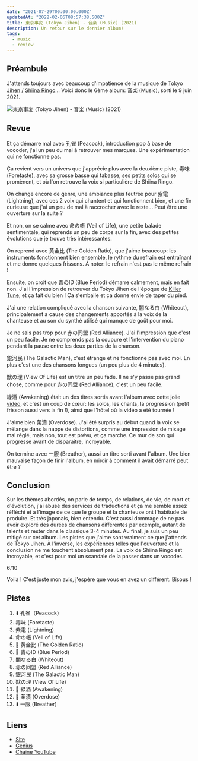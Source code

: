```yaml
---
date: "2021-07-29T00:00:00.000Z"
updatedAt: "2022-02-06T08:57:38.500Z"
title: 東京事変 (Tokyo Jihen) - 音楽 (Music) (2021)
description: Un retour sur le dernier album!
tags:
  - music
  - review
---
```


## Préambule

J'attends toujours avec beaucoup d'impatience de la musique de [Tokyo Jihen](https://fr.wikipedia.org/wiki/Tokyo_Jihen) / [Shiina Ringo](https://fr.wikipedia.org/wiki/Ringo_Shiina)... Voici donc le 6ème album: 音楽 (Music), sorti le 9 juin 2021.

![東京事変 (Tokyo Jihen) - 音楽 (Music) (2021)](/contentful/22G5EtRrMmIIB0RHSaUHNX/de7252b2f7e3493ea9e2ff93ef32ace8/upch20568.jpg)

## Revue

Et ça démarre mal avec 孔雀 (Peacock), introduction pop à base de vocoder, j'ai un peu du mal à retrouver mes marques. Une expérimentation qui ne fonctionne pas.

Ça revient vers un univers que j'apprécie plus avec la deuxième piste, 毒味 (Foretaste), avec sa grosse basse qui tabasse, ses petits solos qui se promènent, et où l'on retrouve la voix si particulière de Shiina Ringo.

On change encore de genre, une ambiance plus feutrée pour 紫電 (Lightning), avec ces 2 voix qui chantent et qui fonctionnent bien, et une fin curieuse que j'ai un peu de mal à raccrocher avec le reste... Peut être une ouverture sur la suite ?

Et non, on se calme avec 命の帳 (Veil of Life), une petite balade sentimentale, qui reprends un peu de corps sur la fin, avec des petites évolutions que je trouve très intéressantes.

On reprend avec 黄金比 (The Golden Ratio), que j'aime beaucoup: les instruments fonctionnent bien ensemble, le rythme du refrain est entraînant et me donne quelques frissons. À noter: le refrain n'est pas le même refrain !

Ensuite, on croit que 青のID (Blue Period) démarre calmement, mais en fait non. J'ai l'impression de retrouver du Tokyo Jihen de l'époque de [Killer Tune](https://www.youtube.com/watch?v=lC8la4l4RhQ), et ça fait du bien ! Ça s'emballe et ça donne envie de taper du pied.

J'ai une relation compliqué avec la chanson suivante, 闇なる白 (Whiteout), principalement à cause des changements apportés à la voix de la chanteuse et au son du synthé utilisé qui manque de goût pour moi.

Je ne sais pas trop pour 赤の同盟 (Red Alliance). J'ai l'impression que c'est un peu facile. Je ne comprends pas la coupure et l'intervention du piano pendant la pause entre les deux parties de la chanson.

銀河民 (The Galactic Man), c'est étrange et ne fonctionne pas avec moi. En plus c'est une des chansons longues (un peu plus de 4 minutes).

獣の理 (View Of Life) est un titre un peu fade. Il ne s'y passe pas grand chose, comme pour 赤の同盟 (Red Alliance), c'est un peu facile.

緑酒 (Awakening) était un des titres sortis avant l'album avec cette jolie [video](https://www.youtube.com/watch?v=OS45uTF_8P0), et c'est un coup de cœur: les solos, les chants, la progression (petit frisson aussi vers la fin !), ainsi que l'hôtel où la vidéo a été tournée !

J'aime bien 薬漬 (Overdose). J'ai été surpris au début quand la voix se mélange dans la nappe de distortions, comme une impression de mixage mal réglé, mais non, tout est prévu, et ça marche. Ce mur de son qui progresse avant de disparaître, incroyable.

On termine avec 一服 (Breather), aussi un titre sorti avant l'album. Une bien mauvaise façon de finir l'album, en miroir à comment il avait démarré peut être ?

## Conclusion

Sur les thèmes abordés, on parle de temps, de relations, de vie, de mort et d'évolution, j'ai abusé des services de traductions et ça me semble assez réfléchi et à l'image de ce que le groupe et la chanteuse ont l'habitude de produire. Et très japonais, bien entendu.
C'est aussi dommage de ne pas avoir exploré des durées de chansons différentes par exemple, autant de talents et rester dans le classique 3-4 minutes.
Au final, je suis un peu mitigé sur cet album. Les pistes que j'aime sont vraiment ce que j'attends de Tokyo Jihen. À l'inverse, les expériences telles que l'ouverture et la conclusion ne me touchent absolument pas. La voix de Shiina Ringo est incroyable, et c'est pour moi un scandale de la passer dans un vocoder.

6/10

Voilà ! C'est juste mon avis, j'espère que vous en avez un différent. Bisous !

## Pistes

1. ⬇️ 孔雀（Peacock）
2. 毒味 (Foretaste)
3. 紫電 (Lightning)
4. 命の帳 (Veil of Life)
5. 💖 黄金比 (The Golden Ratio)
6. 💖 青のID (Blue Period)
7. 闇なる白 (Whiteout)
8. 赤の同盟 (Red Alliance)
9. 銀河民 (The Galactic Man)
10. 獣の理 (View Of Life)
11. 💖 緑酒 (Awakening)
12. 💖 薬漬 (Overdose)
13. ⬇️ 一服 (Breather)

## Liens

- [Site](https://tokyojihen.com/)
- [Genius](https://genius.com/albums/Tokyo-incidents/Music)
- [Chaine YouTube](https://www.youtube.com/channel/UCqoUKpMpv8hz64ckrRWBbUw)
